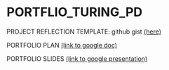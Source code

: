 # PORTFLIO_TURING_PD

PROJECT REFLECTION TEMPLATE: github gist [(here)](https://gist.github.com/GreenbergKU/7d33f7def3d3994ad059cf63ef8adf83)

PORTFOLIO PLAN [(link to google doc)](https://docs.google.com/document/d/1eb1H7GsfsD7vFP1Bx7UWyVOeltZ9ng_HtLr7R-_fCJg/edit?ts=5c1d55a1)

PORTFOLIO SLIDES [(link to google presentation)](https://docs.google.com/presentation/d/1uCA3pMtOGtxByxAolC15ngqZNhV3xYuTTddaAqTyEhs/edit#slide=id.gc6f80d1ff_0_50)
